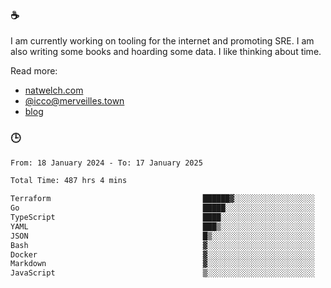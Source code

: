 ### ☕

I am currently working on tooling for the internet and promoting SRE. I am also writing some books and hoarding some data. I like thinking about time. 

Read more:

 - [natwelch.com](https://natwelch.com)
 - [@icco@merveilles.town](https://merveilles.town/@icco)
 - [blog](https://writing.natwelch.com)

### 🕒

<!--START_SECTION:waka-->

```txt
From: 18 January 2024 - To: 17 January 2025

Total Time: 487 hrs 4 mins

Terraform                                  ██████▓░░░░░░░░░░░░░░░░░░   26.50 %
Go                                         █████░░░░░░░░░░░░░░░░░░░░   19.92 %
TypeScript                                 ████░░░░░░░░░░░░░░░░░░░░░   15.55 %
YAML                                       ███▒░░░░░░░░░░░░░░░░░░░░░   13.67 %
JSON                                       █▒░░░░░░░░░░░░░░░░░░░░░░░   04.89 %
Bash                                       ▓░░░░░░░░░░░░░░░░░░░░░░░░   03.06 %
Docker                                     ▓░░░░░░░░░░░░░░░░░░░░░░░░   02.57 %
Markdown                                   ▓░░░░░░░░░░░░░░░░░░░░░░░░   02.32 %
JavaScript                                 ▒░░░░░░░░░░░░░░░░░░░░░░░░   01.93 %
```

<!--END_SECTION:waka-->
